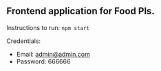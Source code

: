 ## Frontend application for Food Pls.

Instructions to run:
`npm start`

Credentials:
- Email: admin@admin.com
- Password: 666666
